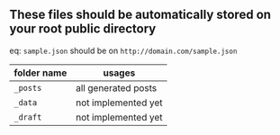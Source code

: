## These files should be automatically stored on your root public directory

eq: `sample.json` should be on `http://domain.com/sample.json`

| folder name | usages |
| --- | --- |
| `_posts` | all generated posts |
| `_data` | not implemented yet |
| `_draft` | not implemented yet |